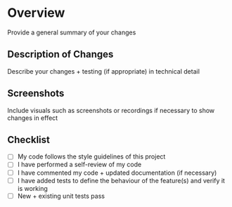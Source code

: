 # Overview

Provide a general summary of your changes

## Description of Changes

Describe your changes + testing (if appropriate) in technical detail

## Screenshots

Include visuals such as screenshots or recordings if necessary to show changes in effect

## Checklist
- [ ] My code follows the style guidelines of this project
- [ ] I have performed a self-review of my code
- [ ] I have commented my code + updated documentation (if necessary)
- [ ] I have added tests to define the behaviour of the feature(s) and verify it is working
- [ ] New + existing unit tests pass
